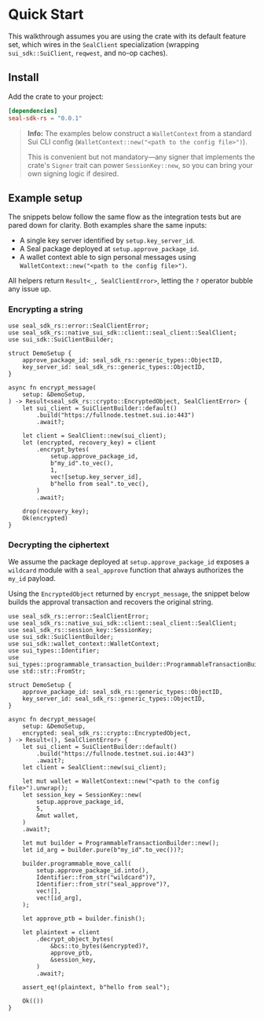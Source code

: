 # Quick Start

This walkthrough assumes you are using the crate with its default feature set,
which wires in the `SealClient` specialization (wrapping `sui_sdk::SuiClient`,
`reqwest`, and no-op caches).

## Install

Add the crate to your project:

```toml
[dependencies]
seal-sdk-rs = "0.0.1"
```

> **Info:** The examples below construct a `WalletContext` from a standard Sui
> CLI config (`WalletContext::new("<path to the config file>")`).
> 
> This is convenient but not mandatory—any signer that implements the crate's `Signer`
> trait can power `SessionKey::new`, so you can bring your own signing logic if
> desired.

## Example setup

The snippets below follow the same flow as the integration tests but are pared
down for clarity. Both examples share the same inputs:

- A single key server identified by `setup.key_server_id`.
- A Seal package deployed at `setup.approve_package_id`.
- A wallet context able to sign personal messages using
  `WalletContext::new("<path to the config file>")`.

All helpers return `Result<_, SealClientError>`, letting the `?` operator bubble
any issue up.

### Encrypting a string

```rust,no_run
use seal_sdk_rs::error::SealClientError;
use seal_sdk_rs::native_sui_sdk::client::seal_client::SealClient;
use sui_sdk::SuiClientBuilder;

struct DemoSetup {
    approve_package_id: seal_sdk_rs::generic_types::ObjectID,
    key_server_id: seal_sdk_rs::generic_types::ObjectID,
}

async fn encrypt_message(
    setup: &DemoSetup,
) -> Result<seal_sdk_rs::crypto::EncryptedObject, SealClientError> {
    let sui_client = SuiClientBuilder::default()
        .build("https://fullnode.testnet.sui.io:443")
        .await?;

    let client = SealClient::new(sui_client);
    let (encrypted, recovery_key) = client
        .encrypt_bytes(
            setup.approve_package_id,
            b"my_id".to_vec(),
            1,
            vec![setup.key_server_id],
            b"hello from seal".to_vec(),
        )
        .await?;

    drop(recovery_key);
    Ok(encrypted)
}
```

### Decrypting the ciphertext

We assume the package deployed at `setup.approve_package_id` exposes a `wildcard`
module with a `seal_approve` function that always authorizes the `my_id`
payload.

Using the `EncryptedObject` returned by `encrypt_message`, the snippet
below builds the approval transaction and recovers the original string.

```rust,no_run
use seal_sdk_rs::error::SealClientError;
use seal_sdk_rs::native_sui_sdk::client::seal_client::SealClient;
use seal_sdk_rs::session_key::SessionKey;
use sui_sdk::SuiClientBuilder;
use sui_sdk::wallet_context::WalletContext;
use sui_types::Identifier;
use sui_types::programmable_transaction_builder::ProgrammableTransactionBuilder;
use std::str::FromStr;

struct DemoSetup {
    approve_package_id: seal_sdk_rs::generic_types::ObjectID,
    key_server_id: seal_sdk_rs::generic_types::ObjectID,
}

async fn decrypt_message(
    setup: &DemoSetup,
    encrypted: seal_sdk_rs::crypto::EncryptedObject,
) -> Result<(), SealClientError> {
    let sui_client = SuiClientBuilder::default()
        .build("https://fullnode.testnet.sui.io:443")
        .await?;
    let client = SealClient::new(sui_client);

    let mut wallet = WalletContext::new("<path to the config file>").unwrap();
    let session_key = SessionKey::new(
        setup.approve_package_id,
        5,
        &mut wallet,
    )
    .await?;

    let mut builder = ProgrammableTransactionBuilder::new();
    let id_arg = builder.pure(b"my_id".to_vec())?;
    
    builder.programmable_move_call(
        setup.approve_package_id.into(),
        Identifier::from_str("wildcard")?,
        Identifier::from_str("seal_approve")?,
        vec![],
        vec![id_arg],
    );
    
    let approve_ptb = builder.finish();

    let plaintext = client
        .decrypt_object_bytes(
            &bcs::to_bytes(&encrypted)?,
            approve_ptb,
            &session_key,
        )
        .await?;

    assert_eq!(plaintext, b"hello from seal");
    
    Ok(())
}
```
